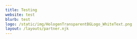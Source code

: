 ```yaml
---
title: Testing
website: test
blurb: test
logo: /static/img/HologenTransparentBGLogo_WhiteText.png
layout: /layouts/partner.njk
---
```

